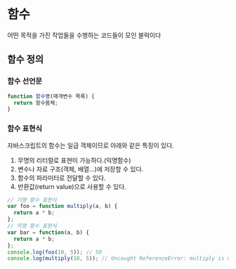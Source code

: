 # 함수
어떤 목적을 가진 작업들을 수행하는 코드들이 모인 블럭이다

## 함수 정의

###  함수 선언문
```js
function 함수명(매개변수 목록) {
  return 함수몸체;
}
```


### 함수 표현식

자바스크립트의 함수는 일급 객체이므로 아래와 같은 특징이 있다.
1. 무명의 리터럴로 표현이 가능하다.(익명함수)
2. 변수나 자료 구조(객체, 배열…)에 저장할 수 있다.
3. 함수의 파라미터로 전달할 수 있다.
4. 반환값(return value)으로 사용할 수 있다.
```js
// 기명 함수 표현식
var foo = function multiply(a, b) {
  return a * b;
};
// 익명 함수 표현식
var bar = function(a, b) {
  return a * b;
};
console.log(foo(10, 5)); // 50
console.log(multiply(10, 5)); // Uncaught ReferenceError: multiply is not defined
```
